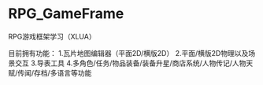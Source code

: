 # RPG_GameFrame

RPG游戏框架学习（XLUA）

目前拥有功能：
1.瓦片地图编辑器（平面2D/横版2D）
2.平面/横版2D物理以及场景交互
3.导表工具
4.多角色/任务/物品装备/装备升星/商店系统/人物传记/人物天赋/传闻/存档/多语言等功能

